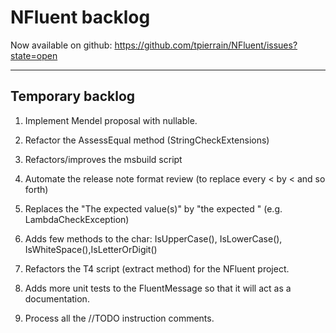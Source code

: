 NFluent backlog
===============

Now available on github: https://github.com/tpierrain/NFluent/issues?state=open

- - -

Temporary backlog
-------
1. Implement Mendel proposal with nullable.
1. Refactor the AssessEqual method (StringCheckExtensions)

1. Refactors/improves the msbuild script
1. Automate the release note format review (to replace every < by &lt; and so forth)
1. Replaces the "The expected value(s)" by "the expected <what is in stake here>" (e.g. LambdaCheckException)
1. Adds few methods to the char: IsUpperCase(), IsLowerCase(), IsWhiteSpace(),IsLetterOrDigit()
1. Refactors the T4 script (extract method) for the NFluent project.
1. Adds more unit tests to the FluentMessage so that it will act as a documentation.
1. Process all the //TODO instruction comments.